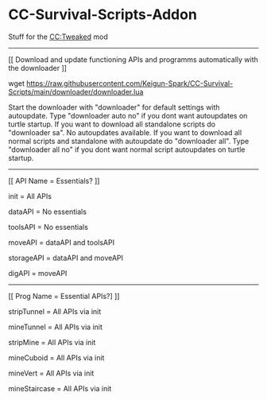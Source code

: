 # CC-Survival-Scripts-Addon

Stuff for the [CC:Tweaked](https://www.curseforge.com/minecraft/mc-mods/cc-tweaked) mod

----

[[ Download and update functioning APIs and programms automatically with the downloader ]]

wget https://raw.githubusercontent.com/Keigun-Spark/CC-Survival-Scripts/main/downloader/downloader.lua

Start the downloader with "downloader" for default settings with autoupdate. Type "downloader auto no" if you dont want autoupdates on turtle startup.
If you want to download all standalone scripts do "downloader sa". No autoupdates available.
If you want to download all normal scripts and standalone with autoupdate do "downloader all". Type "downloader all no" if you dont want normal script autoupdates on turtle startup.

----

[[ API Name = Essentials? ]]

init = All APIs

dataAPI = No essentials

toolsAPI = No essentials

moveAPI = dataAPI and toolsAPI

storageAPI = dataAPI and moveAPI

digAPI = moveAPI

----

[[ Prog Name = Essential APIs?] ]]

stripTunnel = All APIs via init

mineTunnel = All APIs via init

stripMine = All APIs via init

mineCuboid = All APIs via init

mineVert = All APIs via init

mineStaircase = All APIs via init
